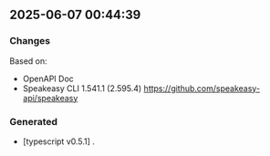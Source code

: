 

## 2025-06-07 00:44:39
### Changes
Based on:
- OpenAPI Doc  
- Speakeasy CLI 1.541.1 (2.595.4) https://github.com/speakeasy-api/speakeasy
### Generated
- [typescript v0.5.1] .